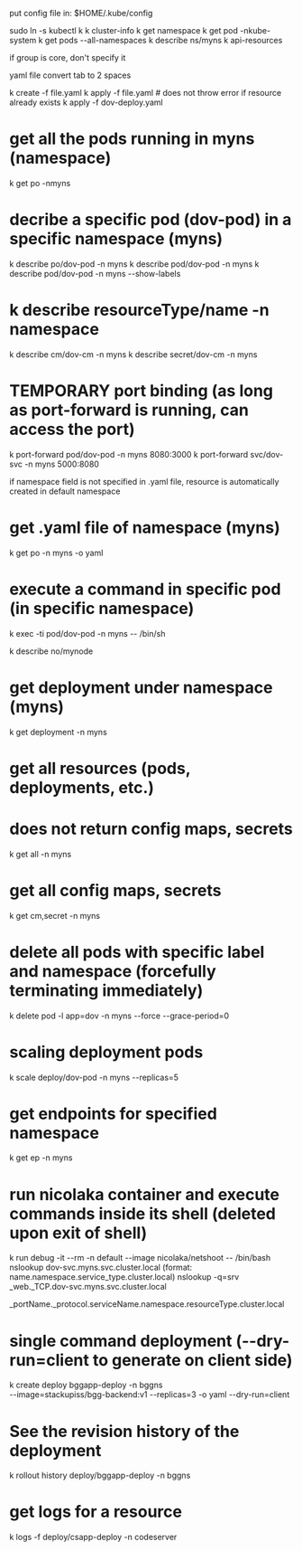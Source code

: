 



put config file in: $HOME/.kube/config

sudo ln -s kubectl k
k cluster-info
k get namespace
k get pod -nkube-system
k get pods --all-namespaces
k describe ns/myns
k api-resources


if group is core, don't specify it

yaml file convert tab to 2 spaces

k create -f file.yaml
k apply -f file.yaml # does not throw error if resource already exists
k apply -f dov-deploy.yaml

# get all the pods running in myns (namespace)
k get po -nmyns

# decribe a specific pod (dov-pod) in a specific namespace (myns)
k describe po/dov-pod -n myns
k describe pod/dov-pod -n myns
k describe pod/dov-pod -n myns --show-labels

# k describe resourceType/name -n namespace
k describe cm/dov-cm -n myns
k describe secret/dov-cm -n myns

# TEMPORARY port binding (as long as port-forward is running, can access the port)
k port-forward pod/dov-pod -n myns 8080:3000
k port-forward svc/dov-svc -n myns 5000:8080

if namespace field is not specified in .yaml file, resource is automatically created in default namespace

# get .yaml file of namespace (myns)
k get po -n myns -o yaml

# execute a command in specific pod (in specific namespace)
k exec -ti pod/dov-pod -n myns -- /bin/sh

k describe no/mynode

# get deployment under namespace (myns)
k get deployment -n myns

# get all resources (pods, deployments, etc.)
# does not return config maps, secrets
k get all -n myns

# get all config maps, secrets
k get cm,secret -n myns

# delete all pods with specific label and namespace (forcefully terminating immediately)
k delete pod -l app=dov -n myns --force --grace-period=0

# scaling deployment pods
k scale deploy/dov-pod -n myns --replicas=5

# get endpoints for specified namespace
k get ep -n myns

# run nicolaka container and execute commands inside its shell (deleted upon exit of shell)
k run debug -it --rm -n default --image nicolaka/netshoot -- /bin/bash
nslookup dov-svc.myns.svc.cluster.local (format: name.namespace.service_type.cluster.local)
nslookup -q=srv _web._TCP.dov-svc.myns.svc.cluster.local

_portName._protocol.serviceName.namespace.resourceType.cluster.local



# single command deployment (--dry-run=client to generate on client side)
k create deploy bggapp-deploy -n bggns \
    --image=stackupiss/bgg-backend:v1
    --replicas=3
    -o yaml
    --dry-run=client


# See the revision history of the deployment
k rollout history deploy/bggapp-deploy -n bggns


# get logs for a resource
k logs -f deploy/csapp-deploy -n codeserver